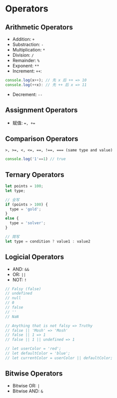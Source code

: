 # Operators
## Arithmetic Operators
- Addition: ```+```
- Substraction: ```-```
- Multiplication: ```*```
- Division: ```/```
- Remainder: ```%```
- Exponent: ```**```
- Increment: ```++```:
```js
console.log(x++); // 先 x 后 ++ => 10
console.log(++x): // 先 ++ 后 x => 11
```
- Decrement: ```--```

## Assignment Operators
- 赋值: ```=, +=```

## Comparison Operators
```>, >=, <, <=, ==, !==, === (same type and value)```
```js
console.log('1'==1) // true
```

## Ternary Operators
```js
let points = 100;
let type;

// 全写
if (points > 100) {
  type = 'gold';
}
else {
  type = 'solver';
}

// 简写
let type = condition ? value1 : value2
```


## Logicial Operators
- AND: ```&&```
- OR: ```||```
- NOT: ```!```

```js
// Falsy (false)
// undefined
// null
// 0
// false
// ''
// NaN

// Anything that is not falsy => Truthy
// false || 'Mosh' => 'Mosh'
// false || 1 => 1
// false || 1 || undefined => 1

// let userColor = 'red';
// let defaultColor = 'blue';
// let currentColor = userColor || defaultColor;
```

## Bitwise Operators
- Bitwise OR: ```|```
- Bitwise AND: ```&```

